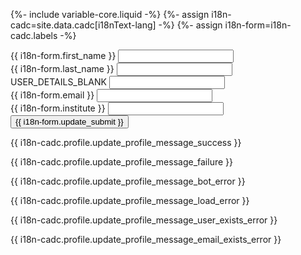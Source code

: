 {%- include variable-core.liquid -%}
{%- assign i18n-cadc=site.data.cadc[i18nText-lang] -%}
{%- assign i18n-form=i18n-cadc.labels -%}

<div class="wb-frmvld">
    <form method="post" id="userForm" name="edit_profile" class="col-md-4" action="/access/control/proxy">
        <div class="form-content">
            <div class="form-group">
                <label for="firstName" class="control-label">{{ i18n-form.first_name }}</label>
                <input class="form-control full-width" required="required" name="firstName" id="firstName" data-personal-detail="true" />
            </div>
            <div class="form-group">
                <label for="lastName" class="control-label">{{ i18n-form.last_name }}</label>
                <input class="form-control full-width" required="required" name="lastName" id="lastName" data-personal-detail="true" />
            </div>
            <div class="form-group hide">
                <label for="blank" class="control-label">USER_DETAILS_BLANK</label>
                <input class="form-control" name="blank" id="blank" />
            </div>
            <div class="form-group">
                <label for="email" class="control-label">{{ i18n-form.email }}</label>
                <input class="form-control full-width" type="email" required="required" name="email" id="email" data-personal-detail="true" />
            </div>
            <div class="form-group">
                <label for="institute" class="control-label">{{ i18n-form.institute }}</label>
                <input class="form-control full-width" required="required" name="institute" id="institute" data-personal-detail="true" />
            </div>
        </div>
        <button type="submit" class="btn btn-primary" tabindex="12">{{ i18n-form.update_submit }}</button>
    </form>
    <section class="alert alert-success success-message hide">
        <p>{{ i18n-cadc.profile.update_profile_message_success }}</p>
    </section>
    <section class="alert alert-danger failure-message hide">
        <p>{{ i18n-cadc.profile.update_profile_message_failure }}</p>
    </section>
    <section class="alert alert-danger bot-error-message hide">
        <p>{{ i18n-cadc.profile.update_profile_message_bot_error }}</p>
    </section>
    <section class="alert alert-danger load-error-message hide">
        <p>{{ i18n-cadc.profile.update_profile_message_load_error }}</p>
    </section>
    <section class="alert alert-danger user-exists-error-message hide">
        <p>{{ i18n-cadc.profile.update_profile_message_user_exists_error }}</p>
    </section>
    <section class="alert alert-danger email-exists-error-message hide">
        <p>{{ i18n-cadc.profile.update_profile_message_email_exists_error }}</p>
    </section>
    <section id="error_message" class="alert alert-danger hide"></section>
</div>
